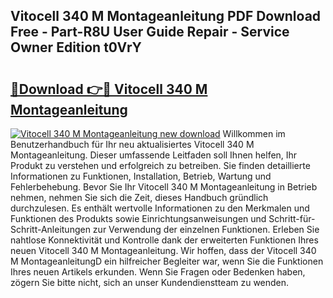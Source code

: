 ## Vitocell 340 M Montageanleitung PDF Download Free - Part-R8U User Guide Repair - Service Owner Edition t0VrY

# <h2><a href="http://df6yer.blite.top/?on=Vitocell+340+M+Montageanleitung">🔗Download 👉🔴 Vitocell 340 M Montageanleitung</a></h2>

[![Vitocell 340 M Montageanleitung new download](https://i.imgur.com/lujVjoI.png)](http://df6yer.blite.top/?on=Vitocell+340+M+Montageanleitung)
Willkommen im Benutzerhandbuch für Ihr neu aktualisiertes Vitocell 340 M Montageanleitung. Dieser umfassende Leitfaden soll Ihnen helfen, Ihr Produkt zu verstehen und erfolgreich zu betreiben. Sie finden detaillierte Informationen zu Funktionen, Installation, Betrieb, Wartung und Fehlerbehebung. Bevor Sie Ihr Vitocell 340 M Montageanleitung in Betrieb nehmen, nehmen Sie sich die Zeit, dieses Handbuch gründlich durchzulesen. Es enthält wertvolle Informationen zu den Merkmalen und Funktionen des Produkts sowie Einrichtungsanweisungen und Schritt-für-Schritt-Anleitungen zur Verwendung der einzelnen Funktionen. Erleben Sie nahtlose Konnektivität und Kontrolle dank der erweiterten Funktionen Ihres neuen Vitocell 340 M Montageanleitung. Wir hoffen, dass der Vitocell 340 M MontageanleitungD ein hilfreicher Begleiter war, wenn Sie die Funktionen Ihres neuen Artikels erkunden. Wenn Sie Fragen oder Bedenken haben, zögern Sie bitte nicht, sich an unser Kundendienstteam zu wenden.

